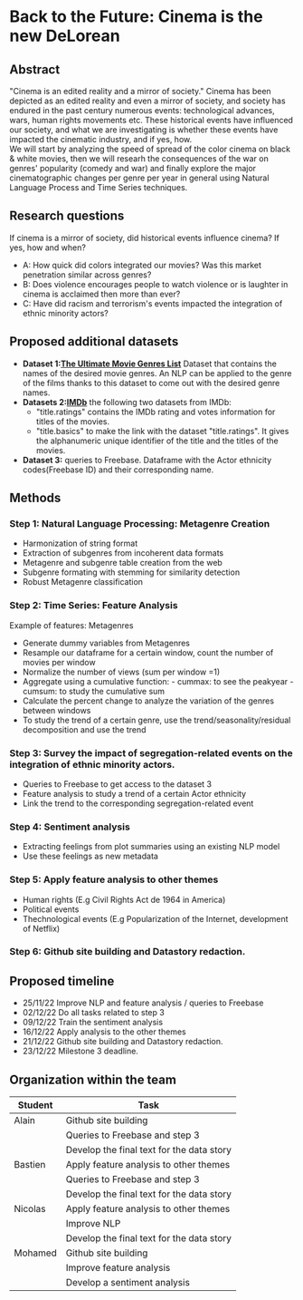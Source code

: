 # Back to the Future: Cinema is the new DeLorean

## Abstract
"Cinema is an edited reality and a mirror of society."
Cinema has been depicted as an edited reality and even a mirror of society, and society has endured in the past century numerous events: technological advances, wars, human rights movements etc. These historical events have influenced our society, and what we are investigating is whether these events have impacted the cinematic industry, and if yes, how.  
We will start by analyzing the speed of spread of the color cinema on black & white movies, then we will researh  the consequences of the war on genres' popularity (comedy and war) and finally explore the major cinematographic changes per genre per year in general using Natural Language Process and Time Series techniques.

## Research questions

If cinema is a mirror of society, did historical events influence cinema? If yes, how and when?

   * A: How quick did colors integrated our movies? Was this market penetration similar across genres? 
   * B: Does violence encourages people to watch violence or is laughter in cinema is acclaimed then more than ever?
   * C: Have did racism and terrorism's events impacted the integration of ethnic minority actors?

## Proposed additional datasets

 - **Dataset 1:[The Ultimate Movie Genres List](https://www.studiobinder.com/blog/movie-genres-list/)** Dataset that contains the names of the desired movie genres. An NLP can be applied to the genre of the films thanks to this dataset to come out with the desired genre names.
 - **Datasets 2:[IMDb](https://datasets.imdbws.com/)** the following two datasets from IMDb:
      - "title.ratings" contains the IMDb rating and votes information for titles of the movies.
      - "title.basics" to make the link with the dataset "title.ratings".  It gives the alphanumeric unique  identifier of the title and the titles of the movies.
 - **Dataset 3:** queries to Freebase. Dataframe with the Actor ethnicity codes(Freebase ID) and their corresponding name.
 

## Methods

### Step 1: Natural Language Processing: Metagenre Creation
- Harmonization of string format
- Extraction of subgenres from incoherent data formats
- Metagenre and subgenre table creation from the web
- Subgenre formating with stemming for similarity detection
- Robust Metagenre classification

### Step 2: Time Series: Feature Analysis
Example of features: Metagenres

- Generate dummy variables from Metagenres
- Resample our dataframe for a certain window, count the number of movies per window
- Normalize the number of views (sum per window =1)
- Aggregate using a cumulative function:
      - cummax: to see the peakyear
      - cumsum: to study the cumulative sum     
- Calculate the percent change to analyze the variation of the genres between windows
- To study the trend of a certain genre, use the trend/seasonality/residual decomposition and use the trend

### Step 3: Survey the impact of segregation-related events on the integration of ethnic minority actors.
- Queries to Freebase to get access to the dataset 3
- Feature analysis to study a trend of a certain Actor ethnicity 
- Link the trend to the corresponding segregation-related event

### Step 4: Sentiment analysis 
- Extracting feelings from plot summaries using an existing NLP model
- Use these feelings as new metadata

### Step 5: Apply feature analysis to other themes
   - Human rights (E.g Civil Rights Act de 1964 in America)
   - Political events
   - Thechnological events (E.g Popularization of the Internet, development of Netflix)
    

### Step 6: Github site building and Datastory redaction.

## Proposed timeline

- 25/11/22 Improve NLP and feature analysis / queries to Freebase 
- 02/12/22 Do all tasks related to step 3
- 09/12/22 Train the sentiment analysis
- 16/12/22 Apply analysis to the other themes
- 21/12/22 Github site building and Datastory redaction.
- 23/12/22 Milestone 3 deadline.


## Organization within the team

| Student | Task   |
|------|------|
|   Alain  | Github site building|
|     | Queries to Freebase and step 3|
|     | Develop the final text for the data story|
|   Bastien  | Apply feature analysis to other themes|
|     | Queries to Freebase and step 3|
|     | Develop the final text for the data story|
|   Nicolas  | Apply feature analysis to other themes|
|     | Improve NLP|
|     | Develop the final text for the data story|
|   Mohamed  | Github site building|
|     | Improve feature analysis|
|     | Develop a sentiment analysis|

